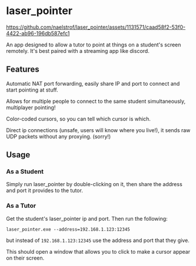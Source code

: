 # laser_pointer

https://github.com/naelstrof/laser_pointer/assets/1131571/caad58f2-53f0-4422-ab96-196db587efc1

An app designed to allow a tutor to point at things on a student's screen remotely. It's best paired with a streaming
app like discord.

## Features

Automatic NAT port forwarding, easily share IP and port to connect and start pointing at stuff.

Allows for multiple people to connect to the same student simultaneously, multiplayer pointing!

Color-coded cursors, so you can tell which cursor is which.

Direct ip connections (unsafe, users will know where you live!), it sends raw UDP packets without any proxying. (sorry!)

## Usage

### As a Student

Simply run laser_pointer by double-clicking on it, then share the address and port it provides to the tutor.

### As a Tutor

Get the student's laser_pointer ip and port. Then run the following:

```shell
laser_pointer.exe --address=192.168.1.123:12345
```
but instead of `192.168.1.123:12345` use the address and port that they give.

This should open a window that allows you to click to make a cursor appear on their screen.
